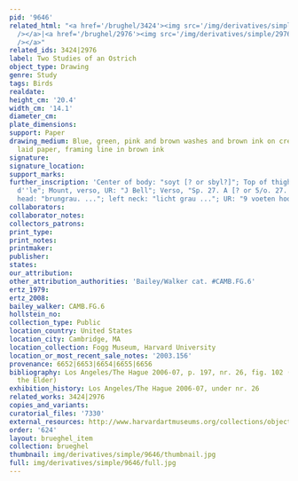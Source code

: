 ```yaml
---
pid: '9646'
related_html: "<a href='/brughel/3424'><img src='/img/derivatives/simple/3424/thumbnail.jpg'
  /></a>|<a href='/brughel/2976'><img src='/img/derivatives/simple/2976/thumbnail.jpg'
  /></a>"
related_ids: 3424|2976
label: Two Studies of an Ostrich
object_type: Drawing
genre: Study
tags: Birds
realdate: 
height_cm: '20.4'
width_cm: '14.1'
diameter_cm: 
plate_dimensions: 
support: Paper
drawing_medium: Blue, green, pink and brown washes and brown ink on cream antique
  laid paper, framing line in brown ink
signature: 
signature_location: 
support_marks: 
further_inscription: 'Center of body: "soyt [? or sbyl?]"; Top of thigh: "d''be[en?]
  d''le"; Mount, verso, UR: "J Bell"; Verso, "Sp. 27. A [? or 5/o. 27. A]"; left-hand
  head: "brungrau. ..."; left neck: "licht grau ..."; UR: "9 voeten hooghe"'
collaborators: 
collaborator_notes: 
collectors_patrons: 
print_type: 
print_notes: 
printmaker: 
publisher: 
states: 
our_attribution: 
other_attribution_authorities: 'Bailey/Walker cat. #CAMB.FG.6'
ertz_1979: 
ertz_2008: 
bailey_walker: CAMB.FG.6
hollstein_no: 
collection_type: Public
location_country: United States
location_city: Cambridge, MA
location_collection: Fogg Museum, Harvard University
location_or_most_recent_sale_notes: '2003.156'
provenance: 6652|6653|6654|6655|6656
bibliography: Los Angeles/The Hague 2006-07, p. 197, nr. 26, fig. 102 (as Jan Brueghel
  the Elder)
exhibition_history: Los Angeles/The Hague 2006-07, under nr. 26
related_works: 3424|2976
copies_and_variants: 
curatorial_files: '7330'
external_resources: http://www.harvardartmuseums.org/collections/object/312359?position=0
order: '624'
layout: brueghel_item
collection: brueghel
thumbnail: img/derivatives/simple/9646/thumbnail.jpg
full: img/derivatives/simple/9646/full.jpg
---
```

